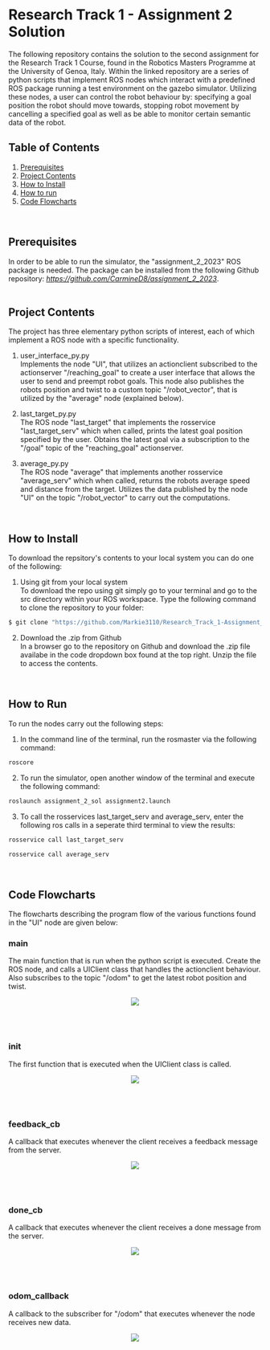 Research Track 1 - Assignment 2 Solution
================================
The following repository contains the solution to the second assignment for the Research Track 1 Course, found in the Robotics Masters Programme at the University of Genoa, Italy. Within the linked repository are a series of python scripts that implement ROS nodes which interact with a predefined ROS package running a test environment on the gazebo simulator. Utilizing these nodes, a user can control the robot behaviour by: specifying a goal position the robot should move towards, stopping robot movement by cancelling a specified goal as well as be able to monitor certain semantic data of the robot.
<br>

Table of Contents
----------------------
1. [Prerequisites]()
2. [Project Contents]()
3. [How to Install]()
4. [How to run]()
5. [Code Flowcharts]()
<br>

Prerequisites
----------------------
In order to be able to run the simulator, the "assignment_2_2023" ROS package is needed. The package can be installed from the following Github repository: *https://github.com/CarmineD8/assignment_2_2023*.
<br><br>

Project Contents
----------------------
The project has three elementary python scripts of interest, each of which implement a ROS node with a specific functionality.

1. user_interface_py.py<br>
Implements the node "UI", that utilizes an actionclient subscribed to the actionserver "/reaching_goal" to create a user interface that allows the user to send and preempt robot goals. This node also publishes the robots position and twist to a custom topic "/robot_vector", that is utilized by the "average" node (explained below).

2. last_target_py.py<br>
The ROS node "last_target" that implements the rosservice "last_target_serv" which when called, prints the latest goal position specified by the user. Obtains the latest goal via a subscription to the "/goal" topic of the "reaching_goal" actionserver.

3. average_py.py<br>
The ROS node "average" that implements another rosservice "average_serv" which when called, returns the robots average speed and distance from the target. Utilizes the data published by the node "UI" on the topic "/robot_vector" to carry out the computations.
<br>

How to Install
----------------------
To download the repsitory's contents to your local system you can do one of the following:

1. Using git from your local system<br>
To download the repo using git simply go to your terminal and go to the src directory within your ROS workspace. Type the following command to clone the repository to your folder:
```bash
$ git clone "https://github.com/Markie3110/Research_Track_1-Assignment_2.git"
```

2. Download the .zip from Github<br>
In a browser go to the repository on Github and download the .zip file availabe in the code dropdown box found at the top right. Unzip the file to access the contents.
<br>

How to Run
----------------------
To run the nodes carry out the following steps:<br>
1. In the command line of the terminal, run the rosmaster via the following command:
```bash
roscore
```
2. To run the simulator, open another window of the terminal and execute the following command:
```bash
roslaunch assignment_2_sol assignment2.launch
```
3. To call the rosservices last_target_serv and average_serv, enter the following ros calls in a seperate third terminal to view the results:<br>
```bash
rosservice call last_target_serv
```
```bash
rosservice call average_serv
```
<br>

Code Flowcharts
----------------------
The flowcharts describing the program flow of the various functions found in the "UI" node are given below:


### main ###
The main function that is run when the python script is executed. Create the ROS node, and calls a UIClient class that handles the actionclient behaviour. Also subscribes to the topic "/odom" to get the latest robot position and twist.
<p align="center">
  <img src="Main.png">
</p>
<br>
<br>


### __init__ ###
The first function that is executed when the UIClient class is called. 
<p align="center">
  <img src="Init.png">
</p>
<br>
<br>


### feedback_cb ###
A callback that executes whenever the client receives a feedback message from the server.
<p align="center">
  <img src="Feedback_cb.png">
</p>
<br>
<br>

### done_cb ###
A callback that executes whenever the client receives a done message from the server.
<p align="center">
  <img src="Done_cb.png">
</p>
<br>
<br>

### odom_callback ###
A callback to the subscriber for "/odom" that executes whenever the node receives new data.
<p align="center">
  <img src="Odom_callback.png">
</p>
<br>
<br>


